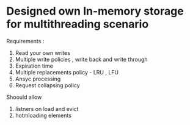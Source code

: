 # Designed own In-memory storage for multithreading scenario

Requirements :
 1. Read your own writes
 2. Multiple write policies , write back and write through 
 3. Expiration time 
 4. Multiple replacements policy - LRU , LFU
 5. Ansyc processing
 6. Request collapsing policy


Shoould allow 
1. listners on load and evict
2. hotmloading elements 
